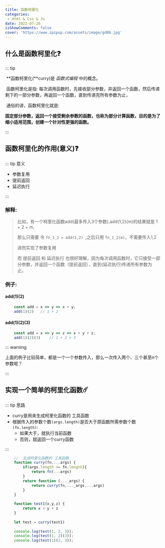 ```yaml
---
title: 函数柯里化
categories: 
 - Html & Css & Js
date: 2022-07-26
isShowComments: false
cover: 'https://www.zpzpup.com/assets/image/gd08.jpg'
---
```


## 什么是函数柯里化:question:

::: tip

​	**函数柯里化(**curry)是 *函数式编程* 中的概念。

​	函数柯里化是指: 每次调用函数时，先接收部分参数，并返回一个函数，然后传递剩下的一部分参数，再返回一个函数，直到传递完所有参数为止，

​	通俗的讲，函数柯里化就是:

​	**固定部分参数，返回一个接受剩余参数的函数，也称为部分计算函数，目的是为了缩小适用范围，创建一个针对性更强的函数。**

:::

## 函数柯里化的作用(意义):question:

::: tip 意义

* 参数复用
* 提前返回
* 延迟执行

:::

### 解释:

> 比如，有一个柯里化函数add(最多传入3个参数),add(1,2)(m)的结果就是 1 + 2 + m,
>
> 那么只需要 令 `fn_1_2 = add(1,2) `,之后只用 `fn_1_2(m)`，不需要传入1,2
>
> 进而实现了参数复用
>
> 而 提前返回 和 延迟执行 也很好理解，因为每次调用函数时，它只接受一部分参数，并返回一个函数（提前返回），直到(延迟执行)传递所有参数为止。



### 例子:

#### add(1)(2)

```javascript
	const add = x => y => x + y; 
	add(1)(2)	// 1 + 2
```

#### add(1)(2)(3)

```javascript
	const add = x => y => z => x + y + z;
	add(1)(2)(3)	// 1 + 2 + 3
```

::: warning 

​	上面的例子比较简单，都是一个一个参数传入，那么一次传入两个、三个甚至n个参数呢？

:::

## 实现一个简单的柯里化函数:comet:

::: tip 思路

* curry是用来生成柯里化函数的 工具函数
* 根据传入的参数个数`(args.length)`是否大于原函数所需参数个数`(fn.length)`:
  * 如果大于，就执行当前函数
  * 否则，就返回一个curry函数

:::

```javascript
	//	生成柯里化函数的 工具函数
	function curry(fn,...args) {
        if(args.length >= fn.length){
            return fn(...args)
        }
        return function (..._args) {
            return curry(fn,..._args,...args)
        }
    }
	
	function test1(x,y,z) {
        return x + y + z
    }
	
	let test = curry(test1)
    
    console.log(test(1, 2, 3));
    console.log(test(1, 2)(3));
    console.log(test(1)(2, 3));
```

